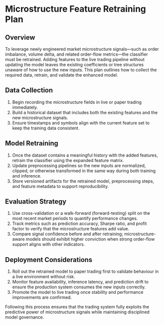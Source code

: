 # Microstructure Feature Retraining Plan

## Overview

To leverage newly engineered market microstructure signals—such as order imbalance,
volume delta, and related order-flow metrics—the classifier must be retrained.
Adding features to the live trading pipeline without updating the model leaves the
existing coefficients or tree structures unaware of how to use the new inputs. This
plan outlines how to collect the required data, retrain, and validate the enhanced
model.

## Data Collection

1. Begin recording the microstructure fields in live or paper trading immediately.
2. Build a historical dataset that includes both the existing features and the new
   microstructure signals.
3. Ensure timestamps and symbols align with the current feature set to keep the
   training data consistent.

## Model Retraining

1. Once the dataset contains a meaningful history with the added features, retrain the
   classifier using the expanded feature matrix.
2. Update preprocessing pipelines so the new inputs are normalized, clipped, or
   otherwise transformed in the same way during both training and inference.
3. Store versioned artifacts for the retrained model, preprocessing steps, and feature
   metadata to support reproducibility.

## Evaluation Strategy

1. Use cross-validation or a walk-forward (forward-testing) split on the most recent
   market periods to quantify performance changes.
2. Track metrics such as prediction accuracy, Sharpe ratio, and profit factor to verify
   that the microstructure features add value.
3. Compare signal confidence before and after retraining; microstructure-aware models
   should exhibit higher conviction when strong order-flow support aligns with other
   indicators.

## Deployment Considerations

1. Roll out the retrained model to paper trading first to validate behaviour in a live
   environment without risk.
2. Monitor feature availability, inference latency, and prediction drift to ensure the
   production system consumes the new inputs correctly.
3. Promote the model to live trading once stability and performance improvements are
   confirmed.

Following this process ensures that the trading system fully exploits the predictive
power of microstructure signals while maintaining disciplined model governance.
